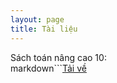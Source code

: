 ```yaml
---
layout: page
title: Tài liệu
---
```

Sách toán nâng cao 10: <br>
markdown```[Tải về](https://drive.google.com/file/d/1qNMuSha_RaDB6NhBDxnsKfVDPOs14uOL/view)
```